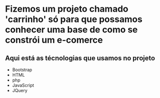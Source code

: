 <h1>Fizemos um projeto chamado 'carrinho' só para que possamos conhecer uma base de como se constrói um e-comerce</h1>

<h2>Aqui está as técnologias que usamos no projeto</h2>

<ul>
  <li>Bootstrap</li>
  <li>HTML</li>
  <li>php</li>
  <li>JavaScript</li>
  <li>JQuery</li>
</ul>  
